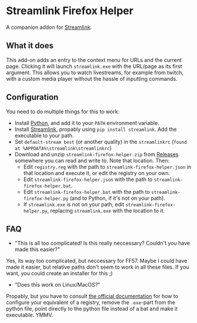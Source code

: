 # Streamlink Firefox Helper

A companion addon for [Streamlink](https://github.com/streamlink/streamlink).

## What it does

This add-on adds an entry to the context menu for URLs and the current page. Clicking it will launch ```streamlink.exe``` with the URL/page as its first argument.
This allows you to watch livestreams, for example from twitch, with a custom media player without the hassle of inputting commands.

## Configuration

You need to do multiple things for this to work:
- Install [Python](https://python.org), and add it to your ```PATH``` environment variable.
- Install [Streamlink](https://github.com/streamlink/streamlink), propably using ```pip install streamlink```. Add the executable to your path.
- Set ```default-stream best``` (or another quality) in the ```streamlinkrc``` (```found at %APPDATA%\streamlink\streamlinkrc```)
- Download and unzip ```streamlink-firefox-helper.zip``` from [Releases](releases) somewhere you can read and write to. Note that location. Then:
    + Edit ```registry.reg``` with the path to ```streamlink-firefox-helper.json``` in that location and execute it, or edit the registry on your own.
    + Edit ```streamlink-firefox-helper.json``` with the path to ```streamlink-firefox-helper.bat```.
    + Edit ```streamlink-firefox-helper.bat``` with the path to ```streamlink-firefox-helper.py``` (and to Python, if it's not on your path).
    + If ```streamlink.exe``` is not on your path, edit ```streamlink-firefox-helper.py```, replacing ```streamlink.exe``` with the location to it.

## FAQ

- "This is all too complicated! Is this really neccessary? Couldn't you have made this easier?"

Yes, its way too complicated, but neccessary for FF57. Maybe I could have made it easier, but relative paths don't seem to work in all these files. If you want, you could create an installer for this ;)

- "Does this work on Linux/MacOS?"

Propably, but you have to consult [the official documentation](https://developer.mozilla.org/en-US/Add-ons/WebExtensions/Native_messaging) for how to configure your equivalent of a registry, remove the ```.exe```-part from the python file, point directly to the python file instead of a bat and make it executable. YMMV.
